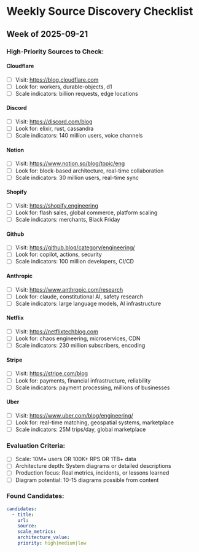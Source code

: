 # Weekly Source Discovery Checklist
## Week of 2025-09-21

### High-Priority Sources to Check:

#### Cloudflare
- [ ] Visit: https://blog.cloudflare.com
- [ ] Look for: workers, durable-objects, d1
- [ ] Scale indicators: billion requests, edge locations

#### Discord
- [ ] Visit: https://discord.com/blog
- [ ] Look for: elixir, rust, cassandra
- [ ] Scale indicators: 140 million users, voice channels

#### Notion
- [ ] Visit: https://www.notion.so/blog/topic/eng
- [ ] Look for: block-based architecture, real-time collaboration
- [ ] Scale indicators: 30 million users, real-time sync

#### Shopify
- [ ] Visit: https://shopify.engineering
- [ ] Look for: flash sales, global commerce, platform scaling
- [ ] Scale indicators: merchants, Black Friday

#### Github
- [ ] Visit: https://github.blog/category/engineering/
- [ ] Look for: copilot, actions, security
- [ ] Scale indicators: 100 million developers, CI/CD

#### Anthropic
- [ ] Visit: https://www.anthropic.com/research
- [ ] Look for: claude, constitutional AI, safety research
- [ ] Scale indicators: large language models, AI infrastructure

#### Netflix
- [ ] Visit: https://netflixtechblog.com
- [ ] Look for: chaos engineering, microservices, CDN
- [ ] Scale indicators: 230 million subscribers, encoding

#### Stripe
- [ ] Visit: https://stripe.com/blog
- [ ] Look for: payments, financial infrastructure, reliability
- [ ] Scale indicators: payment processing, millions of businesses

#### Uber
- [ ] Visit: https://www.uber.com/blog/engineering/
- [ ] Look for: real-time matching, geospatial systems, marketplace
- [ ] Scale indicators: 25M trips/day, global marketplace

### Evaluation Criteria:
- [ ] Scale: 10M+ users OR 100K+ RPS OR 1TB+ data
- [ ] Architecture depth: System diagrams or detailed descriptions
- [ ] Production focus: Real metrics, incidents, or lessons learned
- [ ] Diagram potential: 10-15 diagrams possible from content

### Found Candidates:
```yaml
candidates:
  - title: 
    url: 
    source: 
    scale_metrics: 
    architecture_value: 
    priority: high|medium|low
```